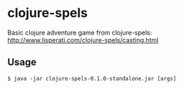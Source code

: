 # clojure-spels

Basic clojure adventure game from clojure-spels: http://www.lisperati.com/clojure-spels/casting.html

## Usage

    $ java -jar clojure-spels-0.1.0-standalone.jar [args]
